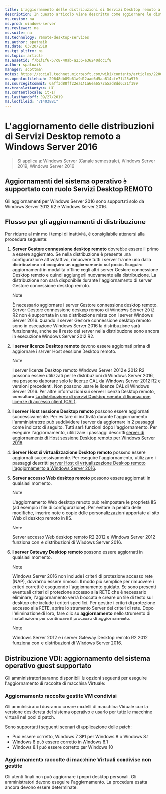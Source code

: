 ```yaml
---
title: L'aggiornamento delle distribuzioni di Servizi Desktop remoto a Windows Server 2016
description: In questo articolo viene descritto come aggiornare le distribuzioni di Servizi Desktop remoto esistente a Windows Server 2016.
ms.custom: na
ms.prod: windows-server
ms.reviewer: na
ms.suite: na
ms.technology: remote-desktop-services
ms.author: spatnaik
ms.date: 03/20/2018
ms.tgt_pltfrm: na
ms.topic: article
ms.assetid: f7b1f1f6-57c8-40ab-a235-e36240dcc1f8
author: spatnaik
manager: scottman
notes: https://social.technet.microsoft.com/wiki/contents/articles/22069.remote-desktop-services-upgrade-guidelines-for-windows-server-2012-r2.aspx
ms.openlocfilehash: 29648db89b61a9d22aad6d5aa814cfe7f425a970
ms.sourcegitcommit: 6aff3d88ff22ea141a6ea6572a5ad8dd6321f199
ms.translationtype: HT
ms.contentlocale: it-IT
ms.lasthandoff: 09/27/2019
ms.locfileid: "71403881"
---
```

# <a name="upgrading-your-remote-desktop-services-deployments-to-windows-server-2016"></a>L'aggiornamento delle distribuzioni di Servizi Desktop remoto a Windows Server 2016

>Si applica a: Windows Server (Canale semestrale), Windows Server 2019, Windows Server 2016

## <a name="supported-os-upgrades-with-rds-role-installed"></a>Aggiornamenti del sistema operativo è supportato con ruolo Servizi Desktop REMOTO
Gli aggiornamenti per Windows Server 2016 sono supportati solo da Windows Server 2012 R2 e Windows Server 2016.

## <a name="flow-for-deployment-upgrades"></a>Flusso per gli aggiornamenti di distribuzione
Per ridurre al minimo i tempi di inattività, è consigliabile attenersi alla procedura seguente:

1. **Server Gestore connessione desktop remoto** dovrebbe essere il primo a essere aggiornato. Se nella distribuzione è presente una configurazione attivo/attivo, rimuovere tutti i server tranne uno dalla distribuzione ed eseguire un aggiornamento sul posto. Eseguire aggiornamenti in modalità offline negli altri server Gestore connessione Desktop remoto e quindi aggiungerli nuovamente alla distribuzione. La distribuzione non sarà disponibile durante l'aggiornamento di server Gestore connessione desktop remoto.

   > [!NOTE] 
   > È necessario aggiornare i server Gestore connessione desktop remoto. Server Gestore connessione desktop remoto di Windows Server 2012 R2 non è supportata in una distribuzione mista con i server Windows Server 2016. Quando il server Gestore connessione desktop remoto sono in esecuzione Windows Server 2016 la distribuzione sarà funzionante, anche se il resto dei server nella distribuzione sono ancora in esecuzione Windows Server 2012 R2.

2. I **server licenze Desktop remoto** devono essere aggiornati prima di aggiornare i server Host sessione Desktop remoto.
   > [!NOTE] 
   > I server licenze Desktop remoto Windows Server 2012 e 2012 R2 possono essere utilizzati per le distribuzioni di Windows Server 2016, ma possono elaborare solo le licenze CAL da Windows Server 2012 R2 e versioni precedenti. Non possono usare le licenze CAL di Windows Server 2016. Per altre informazioni sui server licenza Desktop remoto, consultare [La distribuzione di servizi Desktop remoto di licenza con licenze di accesso client (CAL)](rds-client-access-license.md).

3. **I server Host sessione Desktop remoto** possono essere aggiornati successivamente. Per evitare di inattività durante l'aggiornamento l'amministratore può suddividere i server da aggiornare in 2 passaggi come indicato di seguito. Tutti sarà funzioni dopo l'aggiornamento. Per eseguire l'aggiornamento, utilizzare i passaggi descritti [server di aggiornamento di Host sessione Desktop remoto per Windows Server 2016](upgrade-to-rdsh.md).

4. **Server Host di virtualizzazione Desktop remoto** possono essere aggiornati successivamente. Per eseguire l'aggiornamento, utilizzare i passaggi descritti [server Host di virtualizzazione Desktop remoto l'aggiornamento a Windows Server 2016](upgrade-to-rdvh.md).

5. **Server accesso Web desktop remoto** possono essere aggiornati in qualsiasi momento.
   > [!NOTE]
   > L'aggiornamento Web desktop remoto può reimpostare le proprietà IIS (ad esempio i file di configurazione). Per evitare la perdita delle modifiche, inserire note o copie delle personalizzazioni apportate al sito Web di desktop remoto in IIS.

   > [!NOTE] 
   > Server accesso Web desktop remoto R2 2012 e Windows Server 2012 funziona con le distribuzioni di Windows Server 2016.

6. **I server Gateway Desktop remoto** possono essere aggiornati in qualsiasi momento.
   > [!NOTE]
   > Windows Server 2016 non include i criteri di protezione accesso rete (NAP), dovranno essere rimossi. Il modo più semplice per rimuovere i criteri corretti è eseguendo l'aggiornamento guidato. Se sono presenti eventuali criteri di protezione accesso alla RETE che è necessario eliminare, l'aggiornamento verrà bloccata e creare un file di testo sul desktop che include i criteri specifici. Per gestire i criteri di protezione accesso alla RETE, aprire lo strumento Server dei criteri di rete. Dopo l'eliminazione di loro, fare clic su **aggiornamento** nello strumento di installazione per continuare il processo di aggiornamento. 

   > [!NOTE] 
   > Windows Server 2012 e i server Gateway Desktop remoto R2 2012 funziona con le distribuzioni di Windows Server 2016.

## <a name="vdi-deployment--supported-guest-os-upgrade"></a>Distribuzione VDI: aggiornamento del sistema operativo guest supportato
Gli amministratori saranno disponibili le opzioni seguenti per eseguire l'aggiornamento di raccolte di macchina Virtuale:

### <a name="upgrade-managed-shared-vm-collections"></a>Aggiornamento raccolte gestito VM condivisi 
Gli amministratori dovranno creare modelli di macchina Virtuale con la versione desiderata del sistema operativo e usarlo per tutte le macchine virtuali nel pool di patch. 

Sono supportati i seguenti scenari di applicazione delle patch:
- Può essere corretto, Windows 7 SP1 per Windows 8 o Windows 8.1
- Windows 8 può essere corretto in Windows 8.1
- Windows 8.1 può essere corretto per Windows 10

### <a name="upgrade-unmanaged-shared-vm-collections"></a>Aggiornamento raccolte di macchine Virtuali condivise non gestite 
Gli utenti finali non può aggiornare i propri desktop personali. Gli amministratori devono eseguire l'aggiornamento. La procedura esatta ancora devono essere determinate.
